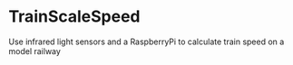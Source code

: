 # TrainScaleSpeed
Use infrared light sensors and a RaspberryPi to calculate train speed on a model railway
